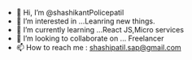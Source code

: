 - 👋 Hi, I’m @shashikantPolicepatil
- 👀 I’m interested in ...Leanring new things.
- 🌱 I’m currently learning ...React JS,Micro services
- 💞️ I’m looking to collaborate on ... Freelancer
- 📫 How to reach me : shashipatil.sap@gmail.com

<!---
shashikantPolicepatil/shashikantPolicepatil is a ✨ special ✨ repository because its `README.md` (this file) appears on your GitHub profile.
You can click the Preview link to take a look at your changes.
--->
